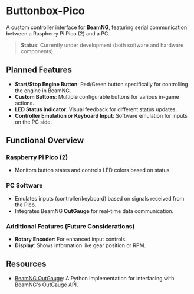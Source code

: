 # Buttonbox-Pico
A custom controller interface for **BeamNG**, featuring serial communication between a Raspberry Pi Pico (2) and a PC.

> **Status**: Currently under development (both software and hardware components).

## Planned Features
- **Start/Stop Engine Button**: Red/Green button specifically for controlling the engine in BeamNG.
- **Custom Buttons**: Multiple configurable buttons for various in-game actions.
- **LED Status Indicator**: Visual feedback for different status updates.
- **Controller Emulation or Keyboard Input**: Software emulation for inputs on the PC side.

## Functional Overview

### Raspberry Pi Pico (2)
- Monitors button states and controls LED colors based on status.

### PC Software
- Emulates inputs (controller/keyboard) based on signals received from the Pico.
- Integrates BeamNG **OutGauge** for real-time data communication.

### Additional Features (Future Considerations)
- **Rotary Encoder**: For enhanced input controls.
- **Display**: Shows information like gear position or RPM.

## Resources
- [BeamNG OutGauge](https://github.com/RodionGromo/outGauge_python/): A Python implementation for interfacing with BeamNG's OutGauge API.

